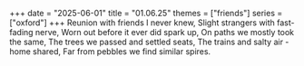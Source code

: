 +++
date = "2025-06-01"
title = "01.06.25"
themes = ["friends"]
series = ["oxford"]
+++
Reunion with friends I never knew,
Slight strangers with fast-fading nerve,
Worn out before it ever did spark up,
On paths we mostly took the same,
The trees we passed and settled seats,
The trains and salty air - home shared,
Far from pebbles we find similar spires.
